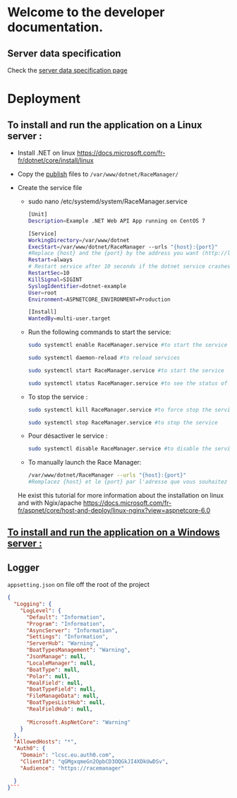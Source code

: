 # Welcome to the developer documentation.
## Server data specification
Check the [server data specification page](serverapi.md) 

# Deployment

## To install and run the application on a Linux server :

- Install .NET on linux https://docs.microsoft.com/fr-fr/dotnet/core/install/linux
- Copy the [publish](https://docs.microsoft.com/fr-fr/dotnet/core/deploying/deploy-with-vs?tabs=vs156) files to `/var/www/dotnet/RaceManager/`
- Create the service file
  - sudo nano /etc/systemd/system/RaceManager.service
    ```sh
    [Unit]
    Description=Example .NET Web API App running on CentOS 7

    [Service]
    WorkingDirectory=/var/www/dotnet
    ExecStart=/var/www/dotnet/RaceManager --urls "{host}:{port}"
    #Replace {host} and the {port} by the address you want (http://localhost:5000 or http://example.com:5000) https to configure but possible to launch it in https
    Restart=always
    # Restart service after 10 seconds if the dotnet service crashes:
    RestartSec=10
    KillSignal=SIGINT
    SyslogIdentifier=dotnet-example
    User=root
    Environment=ASPNETCORE_ENVIRONMENT=Production

    [Install]
    WantedBy=multi-user.target
    ```
  - Run the following commands to start the service:
    ```sh
    sudo systemctl enable RaceManager.service #to start the service at system startup
    ```
    ```sh
    sudo systemctl daemon-reload #to reload services
    ```
    ```sh 
    sudo systemctl start RaceManager.service #to start the service
    ```
    ```sh
    sudo systemctl status RaceManager.service #to see the status of the service
    ```
  - To stop the service : 
    ```sh
    sudo systemctl kill RaceManager.service #to force stop the service
    ```
    ```sh
    sudo systemctl stop RaceManager.service #to stop the service
    ```
  - Pour désactiver le service : 
    ```sh
    sudo systemctl disable RaceManager.service #to disable the service
    ```
   - To manually launch the Race Manager:
     ```sh
     /var/www/dotnet/RaceManager --urls "{host}:{port}"
     #Remplacez {host} et le {port} par l'adresse que vous souhaitez (http://localhost:5000 ou http://example.com:5000) https à configuerer mais possible de le lancer en https
     ```
    
    He exist this tutorial for more information about the installation on linux and with Ngix/apache https://docs.microsoft.com/fr-fr/aspnet/core/host-and-deploy/linux-nginx?view=aspnetcore-6.0

## [To install and run the application on a Windows server : ](https://docs.microsoft.com/fr-fr/aspnet/core/host-and-deploy/?view=aspnetcore-6.0)

## Logger
```appsetting.json``` on file off the root of the project
```json
{
  "Logging": {
    "LogLevel": {
      "Default": "Information",
      "Program": "Information",
      "AsyncServer": "Information",
      "Settings": "Information",
      "ServerHub": "Warning",
      "BoatTypesManagement": "Warning",
      "JsonManage": null,
      "LocaleManager": null,
      "BoatType": null,
      "Polar": null,
      "RealField": null,
      "BoatTypeField": null,
      "FileManageData": null,
      "BoatTypesListHub": null,
      "RealFieldHub": null,
      
      "Microsoft.AspNetCore": "Warning"
    }
  },
  "AllowedHosts": "*",
  "Auth0": {
    "Domain": "lcsc.eu.auth0.com",
    "ClientId": "qGMgxqmeGn2OpbCD3OQGkJI4XDkUwDSv",
    "Audience": "https://racemanager"

  }
}```
